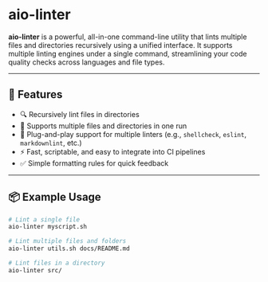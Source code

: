 # aio-linter

**aio-linter** is a powerful, all-in-one command-line utility that lints multiple files and directories recursively using a unified interface. It supports multiple linting engines under a single command, streamlining your code quality checks across languages and file types.

---

## 🚀 Features

- 🔍 Recursively lint files in directories
- 📂 Supports multiple files and directories in one run
- 🧰 Plug-and-play support for multiple linters (e.g., `shellcheck`, `eslint`, `markdownlint`, etc.)
- ⚡ Fast, scriptable, and easy to integrate into CI pipelines
- ✅ Simple formatting rules for quick feedback

---

## 📦 Example Usage

```bash
# Lint a single file
aio-linter myscript.sh

# Lint multiple files and folders
aio-linter utils.sh docs/README.md

# Lint files in a directory
aio-linter src/
```
